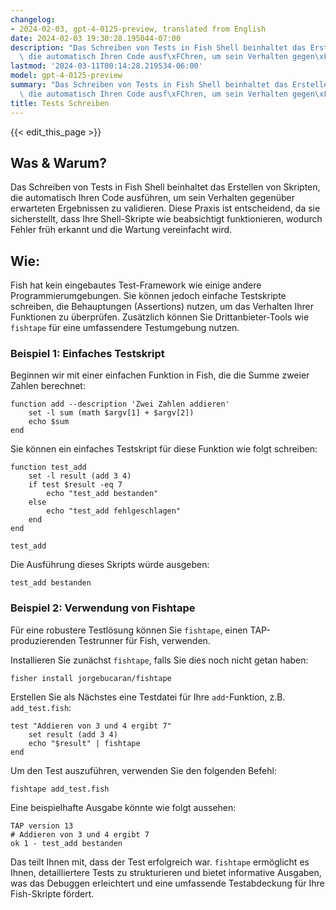 ```yaml
---
changelog:
- 2024-02-03, gpt-4-0125-preview, translated from English
date: 2024-02-03 19:30:28.195044-07:00
description: "Das Schreiben von Tests in Fish Shell beinhaltet das Erstellen von Skripten,\
  \ die automatisch Ihren Code ausf\xFChren, um sein Verhalten gegen\xFCber erwarteten\u2026"
lastmod: '2024-03-11T00:14:28.219534-06:00'
model: gpt-4-0125-preview
summary: "Das Schreiben von Tests in Fish Shell beinhaltet das Erstellen von Skripten,\
  \ die automatisch Ihren Code ausf\xFChren, um sein Verhalten gegen\xFCber erwarteten\u2026"
title: Tests Schreiben
---
```


{{< edit_this_page >}}

## Was & Warum?

Das Schreiben von Tests in Fish Shell beinhaltet das Erstellen von Skripten, die automatisch Ihren Code ausführen, um sein Verhalten gegenüber erwarteten Ergebnissen zu validieren. Diese Praxis ist entscheidend, da sie sicherstellt, dass Ihre Shell-Skripte wie beabsichtigt funktionieren, wodurch Fehler früh erkannt und die Wartung vereinfacht wird.

## Wie:

Fish hat kein eingebautes Test-Framework wie einige andere Programmierumgebungen. Sie können jedoch einfache Testskripte schreiben, die Behauptungen (Assertions) nutzen, um das Verhalten Ihrer Funktionen zu überprüfen. Zusätzlich können Sie Drittanbieter-Tools wie `fishtape` für eine umfassendere Testumgebung nutzen.

### Beispiel 1: Einfaches Testskript

Beginnen wir mit einer einfachen Funktion in Fish, die die Summe zweier Zahlen berechnet:

```fish
function add --description 'Zwei Zahlen addieren'
    set -l sum (math $argv[1] + $argv[2])
    echo $sum
end
```

Sie können ein einfaches Testskript für diese Funktion wie folgt schreiben:

```fish
function test_add
    set -l result (add 3 4)
    if test $result -eq 7
        echo "test_add bestanden"
    else
        echo "test_add fehlgeschlagen"
    end
end

test_add
```

Die Ausführung dieses Skripts würde ausgeben:

```
test_add bestanden
```

### Beispiel 2: Verwendung von Fishtape

Für eine robustere Testlösung können Sie `fishtape`, einen TAP-produzierenden Testrunner für Fish, verwenden.

Installieren Sie zunächst `fishtape`, falls Sie dies noch nicht getan haben:

```fish
fisher install jorgebucaran/fishtape
```

Erstellen Sie als Nächstes eine Testdatei für Ihre `add`-Funktion, z.B. `add_test.fish`:

```fish
test "Addieren von 3 und 4 ergibt 7"
    set result (add 3 4)
    echo "$result" | fishtape
end
```

Um den Test auszuführen, verwenden Sie den folgenden Befehl:

```fish
fishtape add_test.fish
```

Eine beispielhafte Ausgabe könnte wie folgt aussehen:

```
TAP version 13
# Addieren von 3 und 4 ergibt 7
ok 1 - test_add bestanden
```

Das teilt Ihnen mit, dass der Test erfolgreich war. `fishtape` ermöglicht es Ihnen, detailliertere Tests zu strukturieren und bietet informative Ausgaben, was das Debuggen erleichtert und eine umfassende Testabdeckung für Ihre Fish-Skripte fördert.
